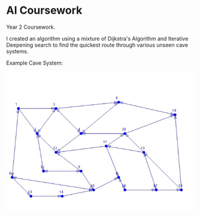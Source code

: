 # AI Coursework

Year 2 Coursework.

I created an algorithm using a mixture of Dijkstra's Algorithm and Iterative Deepening search to find the quickest route through various unseen cave systems.

Example Cave System:

![Example Cave System](https://github.com/AverageHomosapien/AICoursework/blob/master/AI%20Application/TestingFiles/caverns2.jpg)
